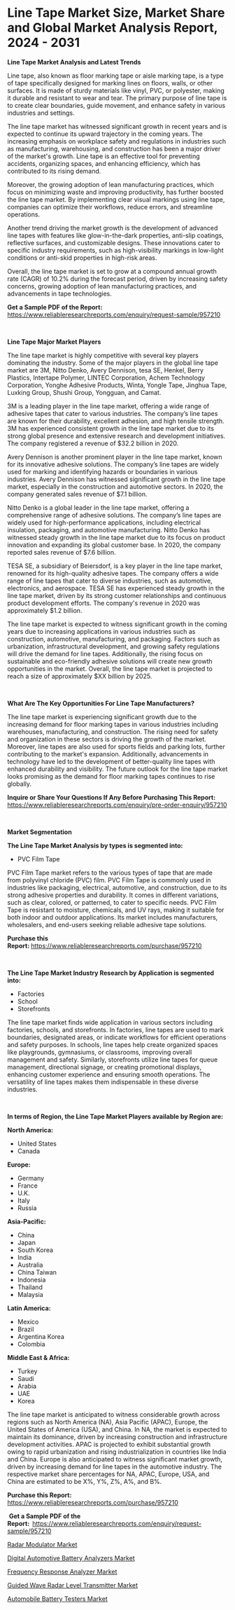 <p><h1>Line Tape Market Size, Market Share and Global Market Analysis Report, 2024 - 2031</h1></p><p><strong>Line Tape Market Analysis and Latest Trends</strong></p>
<p><p>Line tape, also known as floor marking tape or aisle marking tape, is a type of tape specifically designed for marking lines on floors, walls, or other surfaces. It is made of sturdy materials like vinyl, PVC, or polyester, making it durable and resistant to wear and tear. The primary purpose of line tape is to create clear boundaries, guide movement, and enhance safety in various industries and settings.</p><p>The line tape market has witnessed significant growth in recent years and is expected to continue its upward trajectory in the coming years. The increasing emphasis on workplace safety and regulations in industries such as manufacturing, warehousing, and construction has been a major driver of the market's growth. Line tape is an effective tool for preventing accidents, organizing spaces, and enhancing efficiency, which has contributed to its rising demand.</p><p>Moreover, the growing adoption of lean manufacturing practices, which focus on minimizing waste and improving productivity, has further boosted the line tape market. By implementing clear visual markings using line tape, companies can optimize their workflows, reduce errors, and streamline operations.</p><p>Another trend driving the market growth is the development of advanced line tapes with features like glow-in-the-dark properties, anti-slip coatings, reflective surfaces, and customizable designs. These innovations cater to specific industry requirements, such as high-visibility markings in low-light conditions or anti-skid properties in high-risk areas.</p><p>Overall, the line tape market is set to grow at a compound annual growth rate (CAGR) of 10.2% during the forecast period, driven by increasing safety concerns, growing adoption of lean manufacturing practices, and advancements in tape technologies.</p></p>
<p><strong>Get a Sample PDF of the Report:&nbsp;</strong> <a href="https://www.reliableresearchreports.com/enquiry/request-sample/957210">https://www.reliableresearchreports.com/enquiry/request-sample/957210</a></p>
<p>&nbsp;</p>
<p><strong>Line Tape Major Market Players</strong></p>
<p><p>The line tape market is highly competitive with several key players dominating the industry. Some of the major players in the global line tape market are 3M, Nitto Denko, Avery Dennison, tesa SE, Henkel, Berry Plastics, Intertape Polymer, LINTEC Corporation, Achem Technology Corporation, Yonghe Adhesive Products, Winta, Yongle Tape, Jinghua Tape, Luxking Group, Shushi Group, Yongguan, and Camat.</p><p>3M is a leading player in the line tape market, offering a wide range of adhesive tapes that cater to various industries. The company’s line tapes are known for their durability, excellent adhesion, and high tensile strength. 3M has experienced consistent growth in the line tape market due to its strong global presence and extensive research and development initiatives. The company registered a revenue of $32.2 billion in 2020.</p><p>Avery Dennison is another prominent player in the line tape market, known for its innovative adhesive solutions. The company’s line tapes are widely used for marking and identifying hazards or boundaries in various industries. Avery Dennison has witnessed significant growth in the line tape market, especially in the construction and automotive sectors. In 2020, the company generated sales revenue of $7.1 billion.</p><p>Nitto Denko is a global leader in the line tape market, offering a comprehensive range of adhesive solutions. The company’s line tapes are widely used for high-performance applications, including electrical insulation, packaging, and automotive manufacturing. Nitto Denko has witnessed steady growth in the line tape market due to its focus on product innovation and expanding its global customer base. In 2020, the company reported sales revenue of $7.6 billion.</p><p>TESA SE, a subsidiary of Beiersdorf, is a key player in the line tape market, renowned for its high-quality adhesive tapes. The company offers a wide range of line tapes that cater to diverse industries, such as automotive, electronics, and aerospace. TESA SE has experienced steady growth in the line tape market, driven by its strong customer relationships and continuous product development efforts. The company's revenue in 2020 was approximately $1.2 billion.</p><p>The line tape market is expected to witness significant growth in the coming years due to increasing applications in various industries such as construction, automotive, manufacturing, and packaging. Factors such as urbanization, infrastructural development, and growing safety regulations will drive the demand for line tapes. Additionally, the rising focus on sustainable and eco-friendly adhesive solutions will create new growth opportunities in the market. Overall, the line tape market is projected to reach a size of approximately $XX billion by 2025.</p></p>
<p>&nbsp;</p>
<p><strong>What Are The Key Opportunities For Line Tape Manufacturers?</strong></p>
<p><p>The line tape market is experiencing significant growth due to the increasing demand for floor marking tapes in various industries including warehouses, manufacturing, and construction. The rising need for safety and organization in these sectors is driving the growth of the market. Moreover, line tapes are also used for sports fields and parking lots, further contributing to the market's expansion. Additionally, advancements in technology have led to the development of better-quality line tapes with enhanced durability and visibility. The future outlook for the line tape market looks promising as the demand for floor marking tapes continues to rise globally.</p></p>
<p><strong>Inquire or Share Your Questions If Any Before Purchasing This Report:</strong> <a href="https://www.reliableresearchreports.com/enquiry/pre-order-enquiry/957210">https://www.reliableresearchreports.com/enquiry/pre-order-enquiry/957210</a></p>
<p>&nbsp;</p>
<p><strong>Market Segmentation</strong></p>
<p><strong>The Line Tape Market Analysis by types is segmented into:</strong></p>
<p><ul><li>PVC Film Tape</li></ul></p>
<p><p>PVC Film Tape market refers to the various types of tape that are made from polyvinyl chloride (PVC) film. PVC Film Tape is commonly used in industries like packaging, electrical, automotive, and construction, due to its strong adhesive properties and durability. It comes in different variations, such as clear, colored, or patterned, to cater to specific needs. PVC Film Tape is resistant to moisture, chemicals, and UV rays, making it suitable for both indoor and outdoor applications. Its market includes manufacturers, wholesalers, and end-users seeking reliable adhesive tape solutions.</p></p>
<p><strong>Purchase this Report:&nbsp;</strong><a href="https://www.reliableresearchreports.com/purchase/957210">https://www.reliableresearchreports.com/purchase/957210</a></p>
<p>&nbsp;</p>
<p><strong>The Line Tape Market Industry Research by Application is segmented into:</strong></p>
<p><ul><li>Factories</li><li>School</li><li>Storefronts</li></ul></p>
<p><p>The line tape market finds wide application in various sectors including factories, schools, and storefronts. In factories, line tapes are used to mark boundaries, designated areas, or indicate workflows for efficient operations and safety purposes. In schools, line tapes help create organized spaces like playgrounds, gymnasiums, or classrooms, improving overall management and safety. Similarly, storefronts utilize line tapes for queue management, directional signage, or creating promotional displays, enhancing customer experience and ensuring smooth operations. The versatility of line tapes makes them indispensable in these diverse industries.</p></p>
<p>&nbsp;</p>
<p><strong>In terms of Region, the Line Tape Market Players available by Region are:</strong></p>
<p>
    <p> <strong> North America: </strong>
        <ul>
            <li>United States</li>
            <li>Canada</li>
        </ul>
        </p> 
    <p> <strong> Europe: </strong>
        <ul>
            <li>Germany</li>
            <li>France</li>
            <li>U.K.</li>
            <li>Italy</li>
            <li>Russia</li>
        </ul>
        </p> 
    <p> <strong> Asia-Pacific: </strong>
        <ul>
            <li>China</li>
            <li>Japan</li>
            <li>South Korea</li>
            <li>India</li>
            <li>Australia</li>
            <li>China Taiwan</li>
            <li>Indonesia</li>
            <li>Thailand</li>
            <li>Malaysia</li>
        </ul>
        </p> 
    <p> <strong> Latin America: </strong>
        <ul>
            <li>Mexico</li>
            <li>Brazil</li>
            <li>Argentina Korea</li>
            <li>Colombia</li>
        </ul>
        </p> 
    <p> <strong> Middle East & Africa: </strong>
        <ul>
            <li>Turkey</li>
            <li>Saudi</li>
            <li>Arabia</li>
            <li>UAE</li>
            <li>Korea</li>
        </ul>
    </p>
    </p>
<p><p>The line tape market is anticipated to witness considerable growth across regions such as North America (NA), Asia Pacific (APAC), Europe, the United States of America (USA), and China. In NA, the market is expected to maintain its dominance, driven by increasing construction and infrastructure development activities. APAC is projected to exhibit substantial growth owing to rapid urbanization and rising industrialization in countries like India and China. Europe is also anticipated to witness significant market growth, driven by increasing demand for line tapes in the automotive industry. The respective market share percentages for NA, APAC, Europe, USA, and China are estimated to be X%, Y%, Z%, A%, and B%.</p></p>
<p><strong>Purchase this Report: </strong><a href="https://www.reliableresearchreports.com/purchase/957210">https://www.reliableresearchreports.com/purchase/957210</a></p>
<p>&nbsp;<strong>Get a Sample PDF of the Report:&nbsp;&nbsp;</strong><a href="https://www.reliableresearchreports.com/enquiry/request-sample/957210">https://www.reliableresearchreports.com/enquiry/request-sample/957210</a></p>
<p><strong></strong></p>
<p><p><a href="https://medium.com/@rowannolan544/radar-modulator-market-trends-forecast-and-competitive-analysis-to-2031-e32fb20a0b21">Radar Modulator Market</a></p><p><a href="https://github.com/Whitneyboyettebo9kiw7yr13/Market-Research-Report-List-1/blob/main/digital-automotive-battery-analyzers-market.md">Digital Automotive Battery Analyzers Market</a></p><p><a href="https://medium.com/@rowannolan544/frequency-response-analyzer-nbsp-market-focuses-on-market-share-size-and-projected-forecast-till-ca6bc9293592">Frequency Response Analyzer Market</a></p><p><a href="https://medium.com/@rowannolan544/guided-wave-radar-level-transmitter-market-insight-market-trends-growth-forecasted-from-2024-to-59e4bd7043d4">Guided Wave Radar Level Transmitter Market</a></p><p><a href="https://github.com/Sinjinluong3e0awx2m195k76/Market-Research-Report-List-1/blob/main/automobile-battery-testers-market.md">Automobile Battery Testers Market</a></p></p>
